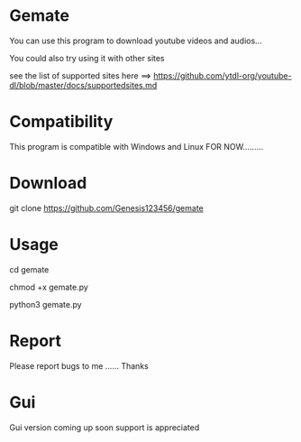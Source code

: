 # Gemate
You can use this program to download youtube videos and audios...

You could also try using it with other sites

see the list of supported sites here ==> https://github.com/ytdl-org/youtube-dl/blob/master/docs/supportedsites.md

# Compatibility
This program is compatible with Windows and Linux
FOR NOW.........

# Download
git clone https://github.com/Genesis123456/gemate

# Usage
cd gemate

chmod +x gemate.py

python3 gemate.py

# Report
Please report bugs to me ......
Thanks

# Gui
Gui version coming up soon support is appreciated
